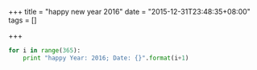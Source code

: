 +++
title = "happy new year 2016"
date = "2015-12-31T23:48:35+08:00"
tags = []

+++


```python
for i in range(365):
    print "happy Year: 2016; Date: {}".format(i+1)
```
